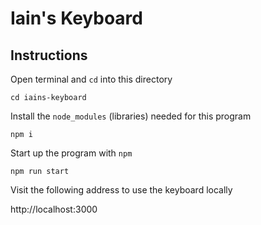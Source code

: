 # Iain's Keyboard

## Instructions

Open terminal and `cd` into this directory

```
cd iains-keyboard
```

Install the `node_modules` (libraries) needed for this program

```
npm i
```

Start up the program with `npm`

```
npm run start
```

Visit the following address to use the keyboard locally

http://localhost:3000
